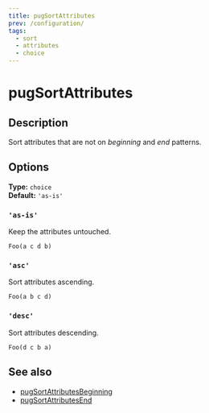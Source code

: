 ```yaml
---
title: pugSortAttributes
prev: /configuration/
tags:
  - sort
  - attributes
  - choice
---
```


# pugSortAttributes

## Description

Sort attributes that are not on _beginning_ and _end_ patterns.

## Options

**Type:** `choice`  
**Default:** `'as-is'`

### `'as-is'`

Keep the attributes untouched.

```pug
Foo(a c d b)
```

### `'asc'`

Sort attributes ascending.

```pug
Foo(a b c d)
```

### `'desc'`

Sort attributes descending.

```pug
Foo(d c b a)
```

## See also

- [pugSortAttributesBeginning](./pugSortAttributesBeginning.md)
- [pugSortAttributesEnd](./pugSortAttributesEnd.md)
